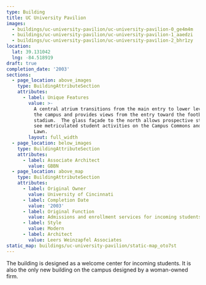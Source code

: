 ```yaml
---
type: Building
title: UC University Pavilion
images:
  - buildings/uc-university-pavilion/uc-university-pavilion-0_ge4m4m
  - buildings/uc-university-pavilion/uc-university-pavilion-1_aaedzi
  - buildings/uc-university-pavilion/uc-university-pavilion-2_bhr1zy
location:
  lat: 39.131042
  lng: -84.518919
draft: true
completion_date: '2003'
sections:
  - page_location: above_images
    type: BuildingAttributeSection
    attributes:
      - label: Unique Features
        value: >-
          A central atrium transitions from the main entry to lower levels of
          the campus and provides views from the entry toward the football
          stadium.  The glass façade to the north allows prospective students to
          see metriculated student activities on the Campus Commons and McMicken
          Lawn.
        layout: full_width
  - page_location: below_images
    type: BuildingAttributeSection
    attributes:
      - label: Associate Architect
        value: GBBN
  - page_location: above_map
    type: BuildingAttributeSection
    attributes:
      - label: Original Owner
        value: University of Cincinnati
      - label: Completion Date
        value: '2003'
      - label: Original Function
        value: Admissions and enrollment services for incoming students
      - label: Style
        value: Modern
      - label: Architect
        value: Leers Weinzapfel Associates
static_map: buildings/uc-university-pavilion/static-map_oto7st
---
```


The building is designed as a welcome center for incoming students. It is also the only new building on the campus designed by a woman-owned firm.
